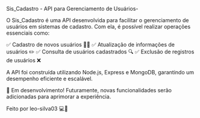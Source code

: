 Sis_Cadastro - API para Gerenciamento de Usuários-

O Sis_Cadastro é uma API desenvolvida para facilitar o gerenciamento de usuários em sistemas de cadastro. Com ela, é possível realizar operações essenciais como:

✅ Cadastro de novos usuários 🧑‍💻
✅ Atualização de informações de usuários ✏️
✅ Consulta de usuários cadastrados 🔍
✅ Exclusão de registros de usuários ❌

A API foi construída utilizando Node.js, Express e MongoDB, garantindo um desempenho eficiente e escalável.

🔧 Em desenvolvimento! Futuramente, novas funcionalidades serão adicionadas para aprimorar a experiência.

Feito por leo-silva03 💻🚀

